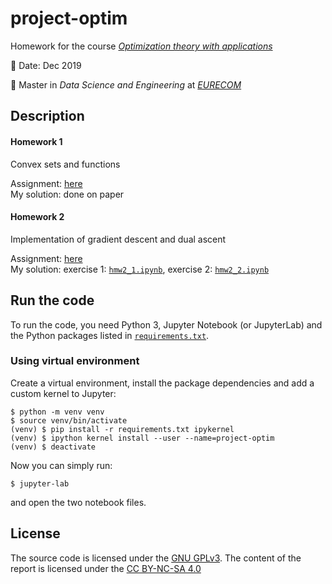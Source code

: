 # project-optim

Homework for the course [*Optimization theory with applications*](https://www.eurecom.fr/~spyropou/optim2019_files/lectures.htm)

:date: Date: Dec 2019

:school: Master in *Data Science and Engineering* at [*EURECOM*](https://www.eurecom.fr/en)

## Description

#### Homework 1
Convex sets and functions   

Assignment: [here](https://www.eurecom.fr/~spyropou/optim2019_files/hw1.pdf)   
My solution: done on paper

#### Homework 2
Implementation of gradient descent and dual ascent   

Assignment: [here](https://www.eurecom.fr/~spyropou/optim2019_files/hw2.pdf)   
My solution: exercise 1: [`hmw2_1.ipynb`](hmw2_1.ipynb), exercise 2: [`hmw2_2.ipynb`](hmw2_2.ipynb)


## Run the code

To run the code, you need Python 3, Jupyter Notebook (or JupyterLab) and the Python packages listed in [`requirements.txt`](requirements.txt).

### Using virtual environment

Create a virtual environment, install the package dependencies and add a custom kernel to Jupyter:

```
$ python -m venv venv
$ source venv/bin/activate
(venv) $ pip install -r requirements.txt ipykernel
(venv) $ ipython kernel install --user --name=project-optim
(venv) $ deactivate
```
Now you can simply run:
```
$ jupyter-lab
```
and open the two notebook files.

## License

The source code is licensed under the [GNU GPLv3](LICENSE). The content of the report is licensed under the [CC BY-NC-SA 4.0](https://creativecommons.org/licenses/by-nc-sa/4.0/)